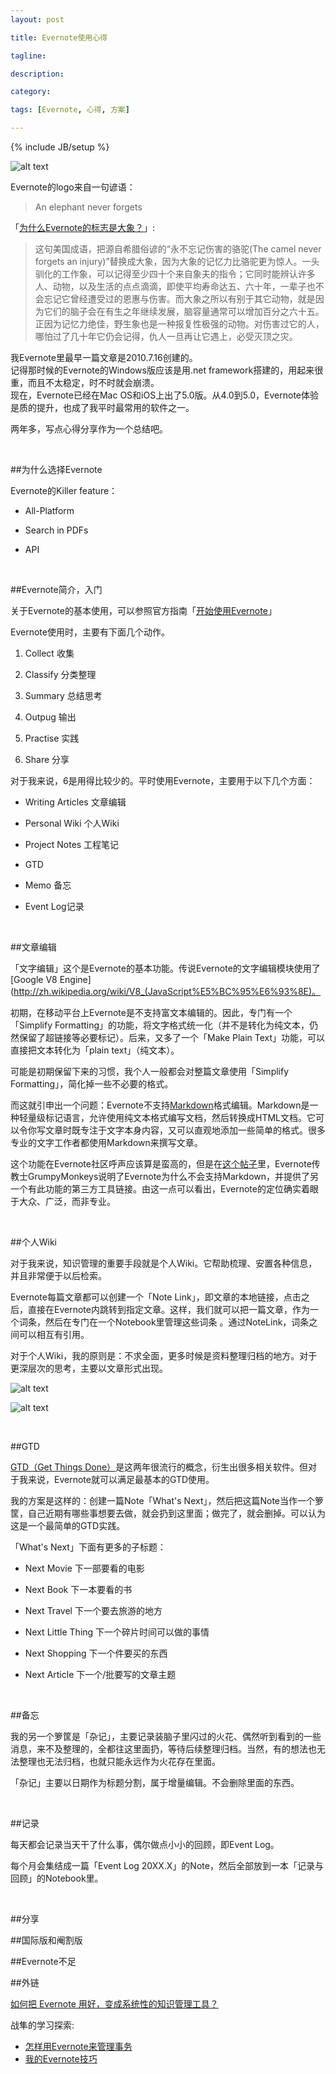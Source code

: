 ```yaml
---
layout: post

title: Evernote使用心得

tagline:

description:

category:

tags: [Evernote, 心得, 方案]

---
```


{% include JB/setup %}

![alt text](/image/evernote-logo-256.png)

Evernote的logo来自一句谚语：

>An elephant never forgets

「[为什么Evernote的标志是大象？](http://blog.linz.im/2012/evernote-elephant.html)」:

>这句美国成语，把源自希腊俗谚的“永不忘记伤害的骆驼(The camel never forgets an injury)”替换成大象，因为大象的记忆力比骆驼更为惊人。一头驯化的工作象，可以记得至少四十个来自象夫的指令；它同时能辨认许多人、动物，以及生活的点点滴滴，即使平均寿命达五、六十年，一辈子也不会忘记它曾经遭受过的恩惠与伤害。而大象之所以有别于其它动物，就是因为它们的脑子会在有生之年继续发展，脑容量通常可以增加百分之六十五。正因为记忆力绝佳，野生象也是一种报复性极强的动物。对伤害过它的人，哪怕过了几十年它仍会记得，仇人一旦再让它遇上，必受灭顶之灾。  

我Evernote里最早一篇文章是2010.7.16创建的。  
记得那时候的Evernote的Windows版应该是用.net framework搭建的，用起来很重，而且不太稳定，时不时就会崩溃。  
现在，Evernote已经在Mac OS和iOS上出了5.0版。从4.0到5.0，Evernote体验是质的提升，也成了我平时最常用的软件之一。

两年多，写点心得分享作为一个总结吧。

<br/>

##为什么选择Evernote

Evernote的Killer feature：

*  All-Platform

*  Search in PDFs

*  API

<br/>
  
##Evernote简介，入门

关于Evernote的基本使用，可以参照官方指南「[开始使用Evernote](http://evernote.com/intl/zh-cn/getting_started/)」

Evernote使用时，主要有下面几个动作。

1. Collect 收集  
  
2. Classify 分类整理  
  
3. Summary 总结思考  
  
4. Outpug 输出  
  
5. Practise 实践
  
6. Share 分享  

对于我来说，6是用得比较少的。平时使用Evernote，主要用于以下几个方面：

* Writing Articles 文章编辑
  
* Personal Wiki 个人Wiki
  
* Project Notes 工程笔记  
  
* GTD
  
* Memo 备忘  
  
* Event Log记录  

<br/>

##文章编辑

「文字编辑」这个是Evernote的基本功能。传说Evernote的文字编辑模块使用了[Google V8 Engine](http://zh.wikipedia.org/wiki/V8_(JavaScript%E5%BC%95%E6%93%8E)。

初期，在移动平台上Evernote是不支持富文本编辑的。因此，专门有一个「Simplify Formatting」的功能，将文字格式统一化（并不是转化为纯文本，仍然保留了超链接等必要标记）。后来，又多了一个「Make Plain Text」功能，可以直接把文本转化为「plain text」（纯文本）。

可能是初期保留下来的习惯，我个人一般都会对整篇文章使用「Simplify Formatting」，简化掉一些不必要的格式。

而这就引申出一个问题：Evernote不支持[Markdown](http://zh.wikipedia.org/wiki/Markdown)格式编辑。Markdown是一种轻量级标记语言，允许使用纯文本格式编写文档，然后转换成HTML文档。它可以令你写文章时既专注于文字本身内容，又可以直观地添加一些简单的格式。很多专业的文字工作者都使用Markdown来撰写文章。

这个功能在Evernote社区呼声应该算是蛮高的，但是在[这个帖子](http://discussion.evernote.com/topic/1931-request-markdown-language/page__st__40)里，Evernote传教士GrumpyMonkeys说明了Evernote为什么不会支持Markdown，并提供了另一个有此功能的第三方工具链接。由这一点可以看出，Evernote的定位确实着眼于大众、广泛，而非专业。

<br/>
  
##个人Wiki

对于我来说，知识管理的重要手段就是个人Wiki。它帮助梳理、安置各种信息，并且非常便于以后检索。

Evernote每篇文章都可以创建一个「Note Link」，即文章的本地链接，点击之后，直接在Evernote内跳转到指定文章。这样，我们就可以把一篇文章，作为一个词条，然后在专门在一个Notebook里管理这些词条 。通过NoteLink，词条之间可以相互有引用。

对于个人Wiki，我的原则是：不求全面，更多时候是资料整理归档的地方。对于更深层次的思考，主要以文章形式出现。

![alt text](/image/376e941e0e973b810dd544e1e2cc0ee0.jpeg)

![alt text](/image/ba2e0029b3d916055893079ca291c27f.jpeg)

<br/>
  
##GTD

[GTD（Get Things Done）](http://zh.wikipedia.org/wiki/GTD)是这两年很流行的概念，衍生出很多相关软件。但对于我来说，Evernote就可以满足最基本的GTD使用。

我的方案是这样的：创建一篇Note「What's Next」，然后把这篇Note当作一个箩筐，自己近期有哪些事想要去做，就会扔到这里面；做完了，就会删掉。可以认为这是一个最简单的GTD实践。

「What's Next」下面有更多的子标题：

* Next Movie 下一部要看的电影  
  
* Next Book 下一本要看的书  
  
* Next Travel 下一个要去旅游的地方  
  
* Next Little Thing 下一个碎片时间可以做的事情  
  
* Next Shopping 下一个件要买的东西  
  
* Next Article 下一个/批要写的文章主题  

<br/>
  
##备忘

我的另一个箩筐是「杂记」，主要记录装脑子里闪过的火花、偶然听到看到的一些消息，来不及整理的，全都往这里面扔，等待后续整理归档。当然，有的想法也无法整理也无法归档，也就只能永远作为火花存在里面。

「杂记」主要以日期作为标题分割，属于增量编辑。不会删除里面的东西。

<br/>
  
##记录

每天都会记录当天干了什么事，偶尔做点小小的回顾，即Event Log。

每个月会集结成一篇「Event Log 20XX.X」的Note，然后全部放到一本「记录与回顾」的Notebook里。

<br/>
  
##分享

##国际版和阉割版

##Evernote不足

##外链

[如何把 Evernote 用好，变成系统性的知识管理工具？](http://www.zhihu.com/question/20232993)

战隼的学习探索:

  * [怎样用Evernote来管理事务](http://www.read.org.cn/html/1902-zen-yang-yong-evernote-lai-guan-li-shi-wu.html)
  * [我的Evernote技巧](http://www.read.org.cn/html/1897-evernto-1.html)


